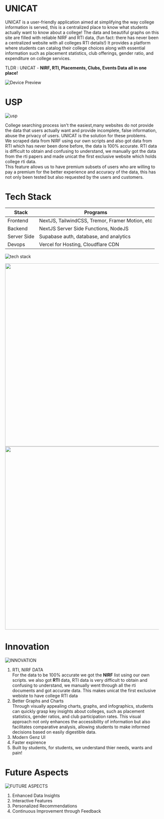 # UNICAT

UNICAT is a user-friendly application aimed at simplifying the way college information is served, this is a centralized place to know what students actually want to know about a college! The data and beautiful graphs on this site are filled with reliable NIRF and RTI data, (fun fact: there has never been a centralized website with all colleges RTI details!)
It provides a platform where students can catalog their college choices along with essential information such as placement statistics, club offerings, gender ratio, and expenditure on college services.

TLDR : UNICAT - **NIRF, RTI, Placements, Clubs, Events Data all in one place!**

![Device Preview](https://github.com/kewkartik/unicat/assets/108450560/348e979a-3f3e-4f2f-a96c-71c6d70315ad)

# USP
![usp](https://github.com/kewkartik/unicat/assets/108450560/d83f4ab2-4b41-4b82-b158-aa41427e31be)

College searching process isn't the easiest,many websites do not provide the data that users actually want and provide incomplete, false information, abuse the privacy of users. UNICAT is the solution for these problems. </br>
We scraped data from NIRF using our own scripts and also got data from RTI which has never been done before, the data is 100% accurate. RTI data is difficult to obtain and confusing to understand, we manually got the data from the rti papers and made unicat the first exclusive website which holds college rti data. </br>
This feature allows us to have premium subsets of users who are willing to pay a premium for the better experience and accuracy of the data, this has not only been tested but also requested by the users and customers.

# Tech Stack
| Stack | Programs |
| ----------- | ----------- |
| Frontend | NextJS, TailwindCSS, Tremor, Framer Motion, etc |
| Backend |  NextJS Server Side Functions, NodeJS |
| Server Side |  Supabase auth, database, and analytics |
| Devops |  Vercel for Hosting, Cloudflare CDN |

![tech stack](https://github.com/kewkartik/unicat/assets/142828751/23441fe0-db0a-4206-b24d-20c6bf62c4a1)
<p align="center">
  <img src="https://github.com/kewkartik/unicat/assets/142828751/e0654360-6a1d-4ed3-bf57-2f64216ef6dc" width="600px" />
  <img src="https://github.com/kewkartik/unicat/assets/142828751/acc309f2-c81d-4f2f-b9bc-2c3fc0c70ce2" width="600px" />
</p>

# Innovation
![INNOVATION](https://github.com/kewkartik/unicat/assets/142828751/436f15ed-1622-4a22-a8a6-fc32caa335ea)

1. RTI, NIRF DATA</br>
For the data to be 100% accurate we got the **NIRF** list using our own scripts. we also got **RTI** data, RTI data is very difficult to obtain and confusing to understand, we manually went through all the rti documents and got accurate data. This makes unicat the first exclusive webiste to have college RTI data 
2. Better Graphs and Charts</br>
Through visually appealing charts, graphs, and infographics, students can quickly grasp key insights about colleges, such as placement statistics, gender ratios, and club participation rates. This visual approach not only enhances the accessibility of information but also facilitates comparative analysis, allowing students to make informed decisions based on easily digestible data.
3. Modern Genz UI
4. Faster expirence
5. Built by students, for students, we understand thier needs, wants and pain!

# Future Aspects
![FUTURE ASPECTS](https://github.com/kewkartik/unicat/assets/142828751/6a494cae-83c3-4af6-ad1d-5794f42e60e9)
1. Enhanced Data Insights
2. Interactive Features
3. Personalized Recommendations
4.  Continuous Improvement through Feedback
